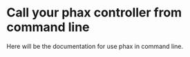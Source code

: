 Call your phax controller from command line
===========================================

Here will be the documentation for use phax in command line.